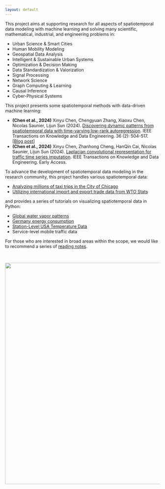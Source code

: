 ```yaml
---
layout: default
---
```


This project aims at supporting research for all aspects of spatiotemporal data modeling with machine learning and solving many scientific, mathematical, industrial, and engineering problems in:

- Urban Science & Smart Cities
- Human Mobility Modeling
- Geospatial Data Analysis
- Intelligent & Sustainable Urban Systems
- Optimization & Decision Making
- Data Standardization & Valorization
- Signal Processing
- Network Science
- Graph Computing & Learning
- Causal Inference
- Cyber-Physical Systems

This project presents some spatiotemporal methods with data-driven machine learning:

- **(Chen et al., 2024)** Xinyu Chen, Chengyuan Zhang, Xiaoxu Chen, Nicolas Saunier, Lijun Sun (2024). [Discovering dynamic patterns from spatiotemporal data with time-varying low-rank autoregression](https://doi.org/10.1109/TKDE.2023.3294440). IEEE Transactions on Knowledge and Data Engineering. 36 (2): 504-517. [[Blog post](https://spatiotemporal-data.github.io/posts/time_varying_model/)]
- **(Chen et al., 2024)** Xinyu Chen, Zhanhong Cheng, HanQin Cai, Nicolas Saunier, Lijun Sun (2024). [Laplacian convolutional representation for traffic time series imputation](https://doi.org/10.1109/TKDE.2024.3419698). IEEE Transactions on Knowledge and Data Engineering. Early Access.

To advance the development of spatiotemporal data modeling in the research community, this project handles various spatiotemporal data:

- [Analyzing millions of taxi trips in the City of Chicago](https://spatiotemporal-data.github.io/Chicago-mobility/taxi-data/)
- [Utilizing international import and export trade data from WTO Stats](https://spatiotemporal-data.github.io/trade/import-export/)

and provides a series of tutorials on visualizing spatiotemporal data in Python:

- [Global water vapor patterns](https://spatiotemporal-data.github.io/climate/water-vapor/)
- [Germany energy consumption](https://spatiotemporal-data.github.io/energy/E-usage-data/)
- [Station-Level USA Temperature Data](https://spatiotemporal-data.github.io/climate/daymet/)
- Service-level mobile traffic data

For those who are interested in broad areas within the scope, we would like to recommend a series of [reading notes](https://spatiotemporal-data.github.io/bib/).

<br>

<p align="center">
<img align="middle" src="https://spatiotemporal-data.github.io/images/ai4data_w_mob.png" width="720" />
</p>

<br>
<br>